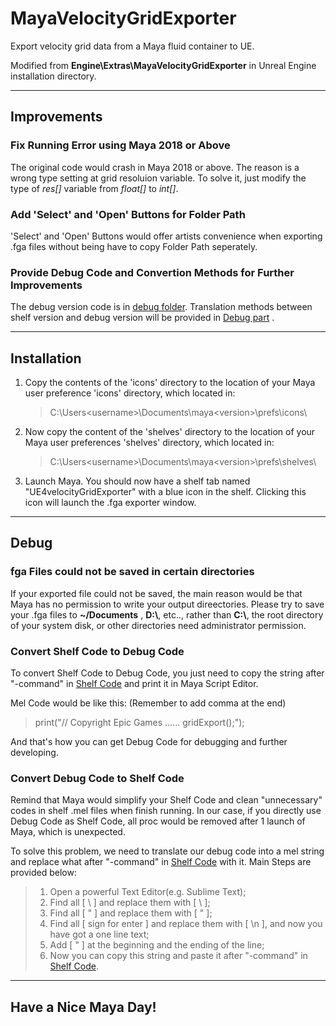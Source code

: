 # MayaVelocityGridExporter
 Export velocity grid data from a Maya fluid container to UE.
 
 Modified from <strong>Engine\Extras\MayaVelocityGridExporter</strong> in Unreal Engine installation directory.
***
## Improvements
### Fix Running Error using Maya 2018 or Above
The original code would crash in Maya 2018 or above. The reason is a wrong type setting at grid resoluion variable. To solve it, just modify the type of <em>res[]</em> variable from <em>float[]</em> to <em>int[]</em>.

### Add 'Select' and 'Open' Buttons for Folder Path
'Select' and 'Open' Buttons would offer artists convenience when exporting .fga files without being have to copy Folder Path seperately.

### Provide Debug Code and Convertion Methods for Further Improvements

The debug version code is in [debug folder](./debug). Translation methods between shelf version and debug version will be provided in [Debug part](##Debug) .


***
## Installation
1. Copy the contents of the 'icons' directory to the location of your Maya user preference 'icons' directory, which located in: 
    > C:\Users\<username>\Documents\maya\<version>\prefs\icons\

2. Now copy the content of the 'shelves' directory to the location of your Maya user preferences 'shelves' directory, which located in: 
    > C:\Users\<username>\Documents\maya\<version>\prefs\shelves\

3. Launch Maya. You should now have a shelf tab named "UE4velocityGridExporter" with a blue icon in the shelf. Clicking this icon will launch the .fga exporter window.



***
## Debug
### fga Files could not be saved in certain directories
If your exported file could not be saved, the main reason would be that Maya has no permission to write your output direectories. Please try to save your .fga files to <strong>~/Documents</strong> , <strong>D:\\</strong>, etc.., rather than <strong>C:\\</strong>, the root directory of your system disk, or other directories need administrator permission.

### Convert Shelf Code to Debug Code

To convert Shelf Code to Debug Code, you just need to copy the string after "-command" in [Shelf Code](./Shelves/shelf_UE4velocityGridExporter.mel) and print it in Maya Script Editor. 

Mel Code would be like this: (Remember to add comma at the end)

> print("// Copyright Epic Games ...... gridExport();");

And that's how you can get Debug Code for debugging and further developing.

### Convert Debug Code to Shelf Code
Remind that Maya would simplify your Shelf Code and clean "unnecessary" codes in shelf .mel files when finish running. In our case, if you directly use Debug Code as Shelf Code, all proc would be removed after 1 launch of Maya, which is unexpected. 

To solve this problem, we need to translate our debug code into a mel string and replace what after "-command" in [Shelf Code](./Shelves/shelf_UE4velocityGridExporter.mel) with it. Main Steps are provided below:

> 1. Open a powerful Text Editor(e.g. Sublime Text);
> 2. Find all [ \ ] and replace them with [ \\ ];
> 3. Find all [ " ] and replace them with [ \" ];
> 4. Find all [ sign for enter ] and replace them with [ \n ], and now you have got a one line text;
> 5. Add [ " ] at the beginning and the ending of the line;
> 6. Now you can copy this string and paste it after "-command" in [Shelf Code](./Shelves/shelf_UE4velocityGridExporter.mel).

***

## Have a Nice Maya Day!